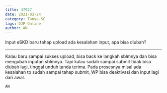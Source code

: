 ```yaml
---
title: 47927
date: 2021-03-24
category: Tanya-SC
tags: DJP Online
author: AN
---
```


Input eSKD baru tahap upload ada kesalahan input, apa bisa diubah?

---

Kalau baru sampai sukses upload, bisa back ke langkah sblmnya dan bisa mengubah inputan sblmnya. Tapi kalau sudah sampai submit tidak bisa diubah lagi, tinggal unduh tanda terima. Pada prosesnya misal ada kesalahan tp sudah sampai tahap submit, WP bisa deaktivasi dan input lagi dari awal.

`AN`
